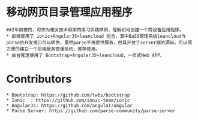 # 移动网页目录管理应用程序
	##2年前做的，可作为相关技术框架的练习实践样例，理解如何创建一个跨设备应用程序。
	* 前端使用了 ionic+AngularJS+leancloud 组合，其中BaSS管理系统leancloud与parse的开发接口可以转换，虽然parse不再提供服务，但其开放了server端的源码，可以很方便的建立一个后端服务管理系统，推荐使用。
	* 后台管理使用了 Bootstrap+AngularJS+leancloud，一页式Web APP。

# Contributors
	* Bootstrap: https://github.com/twbs/bootstrap
	* Ionic  : https://github.com/ionic-team/ionic
	* AngularJs: https://github.com/angular/angular
	* Parse Server: https://github.com/parse-community/parse-server
